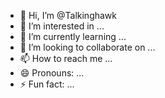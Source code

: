 - 👋 Hi, I’m @Talkinghawk
- 👀 I’m interested in ...
- 🌱 I’m currently learning ...
- 💞️ I’m looking to collaborate on ...
- 📫 How to reach me ...
- 😄 Pronouns: ...
- ⚡ Fun fact: ...

<!---
Talkinghawk/Talkinghawk is a ✨ special ✨ repository because its `README.md` (this file) appears on your GitHub profile.
You can click the Preview link to take a look at your changes.
--->
